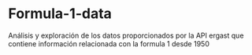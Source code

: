# Formula-1-data
Análisis y exploración de los datos proporcionados por la API ergast que contiene información relacionada con la formula 1 desde 1950
